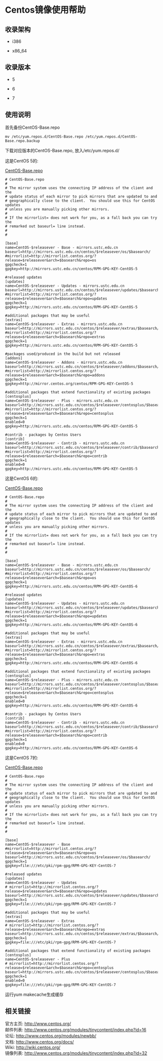 ---
---

# Centos镜像使用帮助

## 收录架构

  + i386

  + x86_64

## 收录版本

  + 5

  + 6

  + 7

## 使用说明

首先备份CentOS-Base.repo 

    
    
    mv /etc/yum.repos.d/CentOS-Base.repo /etc/yum.repos.d/CentOS-Base.repo.backup

下载对应版本的CentOS-Base.repo, 放入/etc/yum.repos.d/ 

这是CentOS 5的: 

[CentOS-Base.repo](../../_export/code/mirrors/help/CentOS-Basecc37.repo?codeblock=1 "下载片段")

    
    
    
    # CentOS-Base.repo
    #
    # The mirror system uses the connecting IP address of the client and the
    # update status of each mirror to pick mirrors that are updated to and
    # geographically close to the client.  You should use this for CentOS updates
    # unless you are manually picking other mirrors.
    #
    # If the mirrorlist= does not work for you, as a fall back you can try the 
    # remarked out baseurl= line instead.
    #
    #
     
    [base]
    name=CentOS-$releasever - Base - mirrors.ustc.edu.cn
    baseurl=http://mirrors.ustc.edu.cn/centos/$releasever/os/$basearch/
    #mirrorlist=http://mirrorlist.centos.org/?release=$releasever&arch=$basearch&repo=os
    gpgcheck=1
    gpgkey=http://mirrors.ustc.edu.cn/centos/RPM-GPG-KEY-CentOS-5
     
    #released updates 
    [updates]
    name=CentOS-$releasever - Updates - mirrors.ustc.edu.cn
    baseurl=http://mirrors.ustc.edu.cn/centos/$releasever/updates/$basearch/
    #mirrorlist=http://mirrorlist.centos.org/?release=$releasever&arch=$basearch&repo=updates
    gpgcheck=1
    gpgkey=http://mirrors.ustc.edu.cn/centos/RPM-GPG-KEY-CentOS-5
     
    #additional packages that may be useful
    [extras]
    name=CentOS-$releasever - Extras - mirrors.ustc.edu.cn
    baseurl=http://mirrors.ustc.edu.cn/centos/$releasever/extras/$basearch/
    #mirrorlist=http://mirrorlist.centos.org/?release=$releasever&arch=$basearch&repo=extras
    gpgcheck=1
    gpgkey=http://mirrors.ustc.edu.cn/centos/RPM-GPG-KEY-CentOS-5
     
    #packages used/produced in the build but not released
    [addons]
    name=CentOS-$releasever - Addons - mirrors.ustc.edu.cn
    baseurl=http://mirrors.ustc.edu.cn/centos/$releasever/addons/$basearch/
    #mirrorlist=http://mirrorlist.centos.org/?release=$releasever&arch=$basearch&repo=addons
    gpgcheck=1
    gpgkey=http://mirror.centos.org/centos/RPM-GPG-KEY-CentOS-5
     
    #additional packages that extend functionality of existing packages
    [centosplus]
    name=CentOS-$releasever - Plus - mirrors.ustc.edu.cn
    baseurl=http://mirrors.ustc.edu.cn/centos/$releasever/centosplus/$basearch/
    #mirrorlist=http://mirrorlist.centos.org/?release=$releasever&arch=$basearch&repo=centosplus
    gpgcheck=1
    enabled=0
    gpgkey=http://mirrors.ustc.edu.cn/centos/RPM-GPG-KEY-CentOS-5
     
    #contrib - packages by Centos Users
    [contrib]
    name=CentOS-$releasever - Contrib - mirrors.ustc.edu.cn
    baseurl=http://mirrors.ustc.edu.cn/centos/$releasever/contrib/$basearch/
    #mirrorlist=http://mirrorlist.centos.org/?release=$releasever&arch=$basearch&repo=contrib
    gpgcheck=1
    enabled=0
    gpgkey=http://mirrors.ustc.edu.cn/centos/RPM-GPG-KEY-CentOS-5

这是CentOS 6的: 

[CentOS-Base.repo](../../_export/code/mirrors/help/CentOS-Basec273.repo?codeblock=2 "下载片段")

    
    
    
    # CentOS-Base.repo
    #
    # The mirror system uses the connecting IP address of the client and the
    # update status of each mirror to pick mirrors that are updated to and
    # geographically close to the client.  You should use this for CentOS updates
    # unless you are manually picking other mirrors.
    #
    # If the mirrorlist= does not work for you, as a fall back you can try the 
    # remarked out baseurl= line instead.
    #
    #
     
    [base]
    name=CentOS-$releasever - Base - mirrors.ustc.edu.cn
    baseurl=http://mirrors.ustc.edu.cn/centos/$releasever/os/$basearch/
    #mirrorlist=http://mirrorlist.centos.org/?release=$releasever&arch=$basearch&repo=os
    gpgcheck=1
    gpgkey=http://mirrors.ustc.edu.cn/centos/RPM-GPG-KEY-CentOS-6
     
    #released updates 
    [updates]
    name=CentOS-$releasever - Updates - mirrors.ustc.edu.cn
    baseurl=http://mirrors.ustc.edu.cn/centos/$releasever/updates/$basearch/
    #mirrorlist=http://mirrorlist.centos.org/?release=$releasever&arch=$basearch&repo=updates
    gpgcheck=1
    gpgkey=http://mirrors.ustc.edu.cn/centos/RPM-GPG-KEY-CentOS-6
     
    #additional packages that may be useful
    [extras]
    name=CentOS-$releasever - Extras - mirrors.ustc.edu.cn
    baseurl=http://mirrors.ustc.edu.cn/centos/$releasever/extras/$basearch/
    #mirrorlist=http://mirrorlist.centos.org/?release=$releasever&arch=$basearch&repo=extras
    gpgcheck=1
    gpgkey=http://mirrors.ustc.edu.cn/centos/RPM-GPG-KEY-CentOS-6
     
    #additional packages that extend functionality of existing packages
    [centosplus]
    name=CentOS-$releasever - Plus - mirrors.ustc.edu.cn
    baseurl=http://mirrors.ustc.edu.cn/centos/$releasever/centosplus/$basearch/
    #mirrorlist=http://mirrorlist.centos.org/?release=$releasever&arch=$basearch&repo=centosplus
    gpgcheck=1
    enabled=0
    gpgkey=http://mirrors.ustc.edu.cn/centos/RPM-GPG-KEY-CentOS-6
     
    #contrib - packages by Centos Users
    [contrib]
    name=CentOS-$releasever - Contrib - mirrors.ustc.edu.cn
    baseurl=http://mirrors.ustc.edu.cn/centos/$releasever/contrib/$basearch/
    #mirrorlist=http://mirrorlist.centos.org/?release=$releasever&arch=$basearch&repo=contrib
    gpgcheck=1
    enabled=0
    gpgkey=http://mirrors.ustc.edu.cn/centos/RPM-GPG-KEY-CentOS-6

这是CentOS 7的: 

[CentOS-Base.repo](../../_export/code/mirrors/help/CentOS-Base4f98.repo?codeblock=3 "下载片段")

    
    
    
    # CentOS-Base.repo
    #
    # The mirror system uses the connecting IP address of the client and the
    # update status of each mirror to pick mirrors that are updated to and
    # geographically close to the client.  You should use this for CentOS updates
    # unless you are manually picking other mirrors.
    #
    # If the mirrorlist= does not work for you, as a fall back you can try the
    # remarked out baseurl= line instead.
    #
    #
     
    [base]
    name=CentOS-$releasever - Base
    #mirrorlist=http://mirrorlist.centos.org/?release=$releasever&arch=$basearch&repo=os
    baseurl=http://mirrors.ustc.edu.cn/centos/$releasever/os/$basearch/
    gpgcheck=1
    gpgkey=file:///etc/pki/rpm-gpg/RPM-GPG-KEY-CentOS-7
     
    #released updates
    [updates]
    name=CentOS-$releasever - Updates
    # mirrorlist=http://mirrorlist.centos.org/?release=$releasever&arch=$basearch&repo=updates
    baseurl=http://mirrors.ustc.edu.cn/centos/$releasever/updates/$basearch/
    gpgcheck=1
    gpgkey=file:///etc/pki/rpm-gpg/RPM-GPG-KEY-CentOS-7
     
    #additional packages that may be useful
    [extras]
    name=CentOS-$releasever - Extras
    # mirrorlist=http://mirrorlist.centos.org/?release=$releasever&arch=$basearch&repo=extras
    baseurl=http://mirrors.ustc.edu.cn/centos/$releasever/extras/$basearch/
    gpgcheck=1
    gpgkey=file:///etc/pki/rpm-gpg/RPM-GPG-KEY-CentOS-7
     
    #additional packages that extend functionality of existing packages
    [centosplus]
    name=CentOS-$releasever - Plus
    # mirrorlist=http://mirrorlist.centos.org/?release=$releasever&arch=$basearch&repo=centosplus
    baseurl=http://mirrors.ustc.edu.cn/centos/$releasever/centosplus/$basearch/
    gpgcheck=1
    enabled=0
    gpgkey=file:///etc/pki/rpm-gpg/RPM-GPG-KEY-CentOS-7

运行yum makecache生成缓存 

## 相关链接

官方主页: <http://www.centos.org/>   
邮件列表: <http://www.centos.org/modules/tinycontent/index.php?id=16>  
论坛: <http://www.centos.org/modules/newbb/>   
文档: <http://www.centos.org/docs/>   
Wiki: <http://wiki.centos.org/>   
镜像列表: <http://www.centos.org/modules/tinycontent/index.php?id=32>
